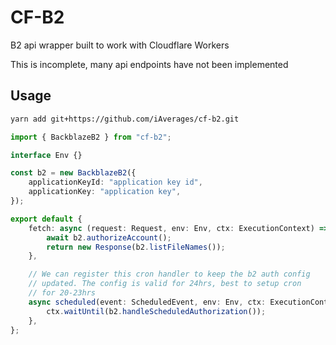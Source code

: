 # CF-B2

B2 api wrapper built to work with Cloudflare Workers

This is incomplete, many api endpoints have not been implemented

## Usage

```bash
yarn add git+https://github.com/iAverages/cf-b2.git
```

```ts
import { BackblazeB2 } from "cf-b2";

interface Env {}

const b2 = new BackblazeB2({
    applicationKeyId: "application key id",
    applicationKey: "application key",
});

export default {
    fetch: async (request: Request, env: Env, ctx: ExecutionContext) => {
        await b2.authorizeAccount();
        return new Response(b2.listFileNames());
    },

    // We can register this cron handler to keep the b2 auth config
    // updated. The config is valid for 24hrs, best to setup cron
    // for 20-23hrs
    async scheduled(event: ScheduledEvent, env: Env, ctx: ExecutionContext) {
        ctx.waitUntil(b2.handleScheduledAuthorization());
    },
};
```
